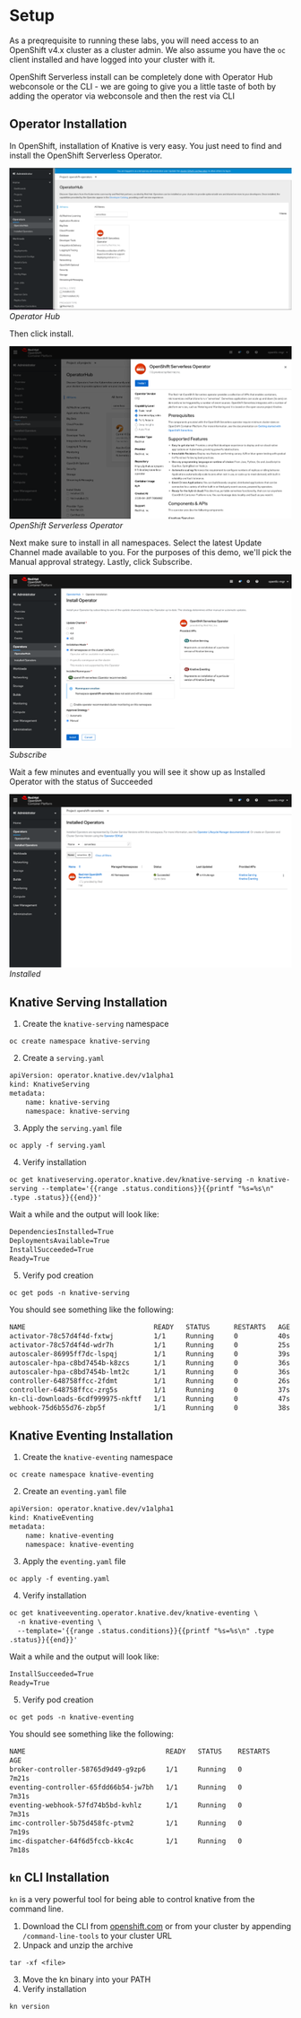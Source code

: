 # Setup

As a preqrequisite to running these labs, you will need access to an OpenShift v4.x cluster as a cluster admin.  We also assume you have the `oc` client installed and have logged into your cluster with it.

OpenShift Serverless install can be completely done with Operator Hub webconsole or the CLI - we are going to give you a little taste of both by adding the operator via webconsole and then the rest via CLI

## Operator Installation

In OpenShift, installation of Knative is very easy.  You just need to find and install the OpenShift Serverless Operator.

![OpenShift Serverless Operator Hub](images/serverless_operator_hub.png)*Operator Hub*

Then click install.

![Install OpenShift Serverless Operator](images/serverless_install_operator.png)*OpenShift Serverless Operator*

Next make sure to install in all namespaces.  Select the latest Update Channel made available to you.  For the purposes of this demo, we'll pick the Manual approval strategy.  Lastly, click Subscribe.

![Subscribe to OpenShift Serverless Operator](images/serverless_create_subscription.png)*Subscribe*

Wait a few minutes and eventually you will see it show up as Installed Operator with the status of Succeeded

![Subscribe to OpenShift Serverless Operator](images/serverless_installed_operator.png)*Installed*


## Knative Serving Installation

1.  Create the `knative-serving` namespace
```
oc create namespace knative-serving
```

2.  Create a `serving.yaml`
```
apiVersion: operator.knative.dev/v1alpha1
kind: KnativeServing
metadata:
    name: knative-serving
    namespace: knative-serving
```

3.  Apply the `serving.yaml` file
```
oc apply -f serving.yaml
```

4.  Verify installation
```
oc get knativeserving.operator.knative.dev/knative-serving -n knative-serving --template='{{range .status.conditions}}{{printf "%s=%s\n" .type .status}}{{end}}'
```

Wait a while and the output will look like:
```
DependenciesInstalled=True
DeploymentsAvailable=True
InstallSucceeded=True
Ready=True
```

5.  Verify pod creation
```
oc get pods -n knative-serving
```

You should see something like the following:
```
NAME                                READY   STATUS      RESTARTS   AGE
activator-78c57d4f4d-fxtwj          1/1     Running     0          40s
activator-78c57d4f4d-wdr7h          1/1     Running     0          25s
autoscaler-86995ff7dc-lspqj         1/1     Running     0          39s
autoscaler-hpa-c8bd7454b-k8zcs      1/1     Running     0          36s
autoscaler-hpa-c8bd7454b-lmt2c      1/1     Running     0          36s
controller-648758ffcc-2fdmt         1/1     Running     0          26s
controller-648758ffcc-zrg5s         1/1     Running     0          37s
kn-cli-downloads-6cdf999975-nkftf   1/1     Running     0          47s
webhook-75d6b55d76-zbp5f            1/1     Running     0          38s
```


## Knative Eventing Installation

1.  Create the `knative-eventing` namespace
```
oc create namespace knative-eventing
```

2.  Create an `eventing.yaml` file
```
apiVersion: operator.knative.dev/v1alpha1
kind: KnativeEventing
metadata:
    name: knative-eventing
    namespace: knative-eventing
```

3.  Apply the `eventing.yaml` file
```
oc apply -f eventing.yaml
```

4.  Verify installation
```
oc get knativeeventing.operator.knative.dev/knative-eventing \
  -n knative-eventing \
  --template='{{range .status.conditions}}{{printf "%s=%s\n" .type .status}}{{end}}'
```

Wait a while and the output will look like:
```
InstallSucceeded=True
Ready=True
```

5.  Verify pod creation
```
oc get pods -n knative-eventing
```

You should see something like the following:
```
NAME                                   READY   STATUS    RESTARTS   AGE
broker-controller-58765d9d49-g9zp6     1/1     Running   0          7m21s
eventing-controller-65fdd66b54-jw7bh   1/1     Running   0          7m31s
eventing-webhook-57fd74b5bd-kvhlz      1/1     Running   0          7m31s
imc-controller-5b75d458fc-ptvm2        1/1     Running   0          7m19s
imc-dispatcher-64f6d5fccb-kkc4c        1/1     Running   0          7m18s
```


## `kn` CLI Installation

`kn` is a very powerful tool for being able to control knative from the command line.

1.  Download the CLI from [openshift.com](https://mirror.openshift.com/pub/openshift-v4/clients/serverless/latest) or from your cluster by appending `/command-line-tools` to your cluster URL
2.  Unpack and unzip the archive
```
tar -xf <file>
```
3.  Move the kn binary into your PATH
4.  Verify installation
```
kn version
```
